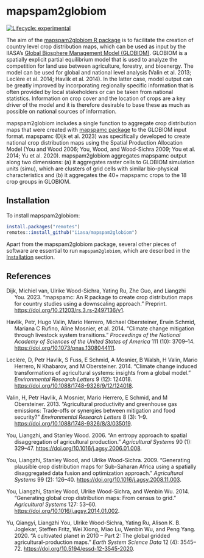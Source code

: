 
<!-- README.md is generated from README.Rmd. Please edit that file -->

# mapspam2globiom

<!-- badges: start -->

[![Lifecycle:
experimental](https://img.shields.io/badge/lifecycle-experimental-orange.svg)](https://www.tidyverse.org/lifecycle/#experimental)
<!-- badges: end -->

The aim of the [mapspam2globiom R
package](https://iiasa.github.io/mapspam2globiom) is to facilitate the
creation of country level crop distribution maps, which can be used as
input by the IIASA’s [Global Biosphere Management Model
(GLOBIOM)](globiom.org/). GLOBIOM is a spatially explicit partial
equilibrium model that is used to analyze the competition for land use
between agriculture, forestry, and bioenergy. The model can be used for
global and national level analysis (Valin et al. 2013; Leclère et al.
2014; Havlik et al. 2014). In the latter case, model output can be
greatly improved by incorporating regionally specific information that
is often provided by local stakeholders or can be taken from national
statistics. Information on crop cover and the location of crops are a
key driver of the model and it is therefore desirable to base these as
much as possible on national sources of information.

mapspam2globiom includes a single function to aggregate crop
distribution maps that were created with [mapspamc
package](https://michielvandijk.github.io/mapspamc/) to the GLOBIOM
input format. mapspamc (Dijk et al. 2023) was specifically developed to
create national crop distribution maps using the Spatial Production
Allocation Model (You and Wood 2006; You, Wood, and Wood-Sichra 2009;
You et al. 2014; Yu et al. 2020). mapspam2globiom aggregates mapspamc
output along two dimensions: (a) it aggregates raster cells to GLOBIOM
simulation units (simu), which are clusters of grid cells with similar
bio-physical characteristics and (b) it aggregates the 40+ mapspamc
crops to the 18 crop groups in GLOBIOM.

## Installation

To install mapspam2globiom:

``` r
install.packages("remotes")
remotes::install_github("iiasa/mapspam2globiom")
```

Apart from the mapspam2globiom package, several other pieces of software
are essential to run `mapspam2globiom`, which are described in the
[Installation](articles/software.html) section.

## References

<div id="refs" class="references csl-bib-body hanging-indent">

<div id="ref-VanDijk2023" class="csl-entry">

Dijk, Michiel van, Ulrike Wood-Sichra, Yating Ru, Zhe Guo, and Liangzhi
You. 2023. “<span class="nocase">mapspamc: An R package to create crop
distribution maps for country studies using a downscaling
approach</span>.” Preprint.
<https://doi.org/10.21203/rs.3.rs-2497136/v1>.

</div>

<div id="ref-Havlik2014" class="csl-entry">

Havlik, Petr, Hugo Valin, Mario Herrero, Michael Obersteiner, Erwin
Schmid, Mariana C Rufino, Aline Mosnier, et al. 2014.
“<span class="nocase">Climate change mitigation through livestock system
transitions.</span>” *Proceedings of the National Academy of Sciences of
the United States of America* 111 (10): 3709–14.
<https://doi.org/10.1073/pnas.1308044111>.

</div>

<div id="ref-Leclere2014" class="csl-entry">

Leclère, D, Petr Havlik, S Fuss, E Schmid, A Mosnier, B Walsh, H Valin,
Mario Herrero, N Khabarov, and M Obersteiner. 2014.
“<span class="nocase">Climate change induced transformations of
agricultural systems: insights from a global model</span>.”
*Environmental Research Letters* 9 (12): 124018.
<https://doi.org/10.1088/1748-9326/9/12/124018>.

</div>

<div id="ref-Valin2013b" class="csl-entry">

Valin, H, Petr Havlik, A Mosnier, Mario Herrero, E Schmid, and M
Obersteiner. 2013. “<span class="nocase">Agricultural productivity and
greenhouse gas emissions: Trade-offs or synergies between mitigation and
food security?</span>” *Environmental Research Letters* 8 (3): 1–9.
<https://doi.org/10.1088/1748-9326/8/3/035019>.

</div>

<div id="ref-You2006" class="csl-entry">

You, Liangzhi, and Stanley Wood. 2006. “<span class="nocase">An entropy
approach to spatial disaggregation of agricultural production</span>.”
*Agricultural Systems* 90 (1): 329–47.
<https://doi.org/10.1016/j.agsy.2006.01.008>.

</div>

<div id="ref-You2009" class="csl-entry">

You, Liangzhi, Stanley Wood, and Ulrike Wood-Sichra. 2009.
“<span class="nocase">Generating plausible crop distribution maps for
Sub-Saharan Africa using a spatially disaggregated data fusion and
optimization approach</span>.” *Agricultural Systems* 99 (2): 126–40.
<https://doi.org/10.1016/j.agsy.2008.11.003>.

</div>

<div id="ref-You2014a" class="csl-entry">

You, Liangzhi, Stanley Wood, Ulrike Wood-Sichra, and Wenbin Wu. 2014.
“<span class="nocase">Generating global crop distribution maps: From
census to grid</span>.” *Agricultural Systems* 127: 53–60.
<https://doi.org/10.1016/j.agsy.2014.01.002>.

</div>

<div id="ref-Yu2020" class="csl-entry">

Yu, Qiangyi, Liangzhi You, Ulrike Wood-Sichra, Yating Ru, Alison K. B.
Joglekar, Steffen Fritz, Wei Xiong, Miao Lu, Wenbin Wu, and Peng Yang.
2020. “<span class="nocase">A cultivated planet in 2010 – Part 2: The
global gridded agricultural-production maps</span>.” *Earth System
Science Data* 12 (4): 3545–72.
<https://doi.org/10.5194/essd-12-3545-2020>.

</div>

</div>
